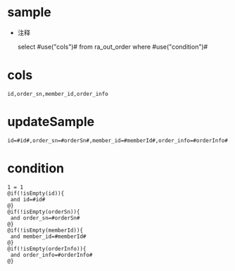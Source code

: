 sample
===
* 注释

	select #use("cols")# from ra_out_order  where  #use("condition")#

cols
===
	id,order_sn,member_id,order_info

updateSample
===
	
	id=#id#,order_sn=#orderSn#,member_id=#memberId#,order_info=#orderInfo#

condition
===

	1 = 1  
	@if(!isEmpty(id)){
	 and id=#id#
	@}
	@if(!isEmpty(orderSn)){
	 and order_sn=#orderSn#
	@}
	@if(!isEmpty(memberId)){
	 and member_id=#memberId#
	@}
	@if(!isEmpty(orderInfo)){
	 and order_info=#orderInfo#
	@}
	
	